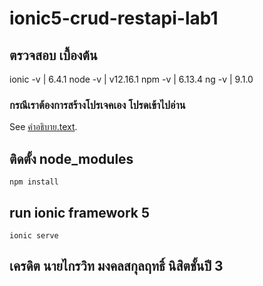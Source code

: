 # ionic5-crud-restapi-lab1
## ตรวจสอบ เบื้องต้น
ionic -v | 6.4.1 
node -v | v12.16.1
npm -v | 6.13.4
ng -v | 9.1.0

### กรณีเราต้องการสร้างโปรเจคเอง โปรดเข้าไปอ่าน
See [คำอธิบาย.text](https://www.github.com/ez-kraivit/ionic5-crud-restapi-lab1/blob/master/คำอธิบาย.text).


## ติดตั้ง node_modules
```
npm install
```
## run ionic framework 5
```
ionic serve
```
## เครดิต นายไกรวิท มงคลสกุลฤทธิ์ นิสิตชั้นปี 3
